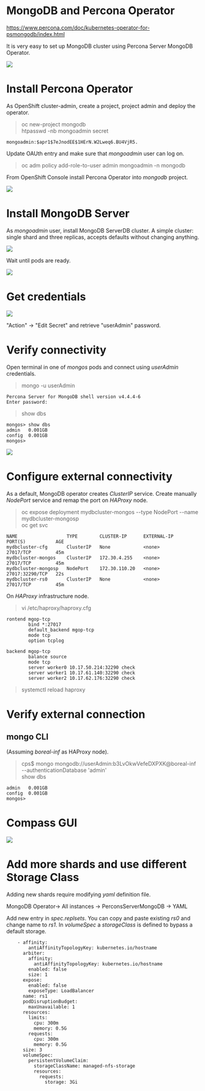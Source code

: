 # MongoDB and Percona Operator

https://www.percona.com/doc/kubernetes-operator-for-psmongodb/index.html

It is very easy to set up MongoDB cluster using Percona Server MongoDB Operator.

![](https://github.com/stanislawbartkowski/CP4D/blob/main/img/Zrzut%20ekranu%20z%202021-04-29%2011-59-46.png)

# Install Percona Operator

As OpenShift cluster-admin, create a project, project admin and deploy the operator.

> oc new-project mongodb<br>
> htpasswd -nb mongoadmin secret
```
mongoadmin:$apr1$7eJnodEE$1HErN.W2Lweq6.BU4VjR5.
```
Update OAUth entry and make sure that *mongoadmin* user can log on.<br>

> oc adm policy add-role-to-user admin mongoadmin  -n mongodb<br>

From OpenShift Console install Percona Operator into *mongodb* project.

![](https://github.com/stanislawbartkowski/CP4D/blob/main/img/Zrzut%20ekranu%20z%202021-04-29%2012-49-06.png)

# Install MongoDB Server

As *mongoadmin* user, install MongoDB ServerDB cluster. A simple cluster: single shard and three replicas, accepts defaults without changing anything.

![](https://github.com/stanislawbartkowski/CP4D/blob/main/img/Zrzut%20ekranu%20z%202021-04-29%2013-19-40.png)

Wait until pods are ready.<br>

![](https://github.com/stanislawbartkowski/CP4D/blob/main/img/Zrzut%20ekranu%20z%202021-04-29%2013-27-40.png)

# Get credentials

![](https://github.com/stanislawbartkowski/CP4D/blob/main/img/Zrzut%20ekranu%20z%202021-04-29%2013-31-38.png)

"Action" -> "Edit Secret" and retrieve "userAdmin" password.

# Verify connectivity

Open terminal in one of *mongos* pods and connect using *userAdmin* credentials.

> mongo -u userAdmin<br>
```
Percona Server for MongoDB shell version v4.4.4-6
Enter password:
```
> show dbs<br>
```
mongos> show dbs
admin   0.001GB
config  0.001GB
mongos> 
```
![](https://github.com/stanislawbartkowski/CP4D/blob/main/img/Zrzut%20ekranu%20z%202021-04-29%2014-03-31.png)

# Configure external connectivity

As a default, MongoDB operator creates *ClusterIP* service. Create manually *NodePort* service and remap the port on *HAProxy* node.

> oc expose deployment mydbcluster-mongos --type NodePort --name mydbcluster-mongosp<br>
> oc get svc
```
NAME                  TYPE        CLUSTER-IP      EXTERNAL-IP   PORT(S)           AGE
mydbcluster-cfg       ClusterIP   None            <none>        27017/TCP         45m
mydbcluster-mongos    ClusterIP   172.30.4.255    <none>        27017/TCP         45m
mydbcluster-mongosp   NodePort    172.30.110.20   <none>        27017:32290/TCP   22s
mydbcluster-rs0       ClusterIP   None            <none>        27017/TCP         45m
```

On *HAProxy* infrastructure node.

>  vi /etc/haproxy/haproxy.cfg 
```
rontend mgop-tcp
        bind *:27017
        default_backend mgop-tcp
        mode tcp
        option tcplog

backend mgop-tcp
        balance source
        mode tcp
        server worker0 10.17.50.214:32290 check
        server worker1 10.17.61.140:32290 check
        server worker2 10.17.62.176:32290 check

```
> systemctl reload haproxy<br>

# Verify external connection

## mongo CLI
(Assuming *boreal-inf* as HAProxy node).
> cps$  mongo mongodb://userAdmin:b3LvOkwVefeDXPXK@boreal-inf --authenticationDatabase 'admin'<br>
> show dbs
```
admin   0.001GB
config  0.001GB
mongos> 

```
# Compass GUI

![](https://github.com/stanislawbartkowski/CP4D/blob/main/img/Zrzut%20ekranu%20z%202021-04-29%2014-35-49.png)

# Add more shards and use different Storage Class

Adding new shards require modifying *yaml* definition file.

MongoDB Operator-> All instances -> PerconsServerMongoDB -> YAML<br>

Add new entry in *spec.replsets*. You can copy and paste existing *rs0* and change name to *rs1*. In *volumeSpec* a *storageClass* is defined to bypass a default storage.<br>
```
    - affinity:
        antiAffinityTopologyKey: kubernetes.io/hostname
      arbiter:
        affinity:
          antiAffinityTopologyKey: kubernetes.io/hostname
        enabled: false
        size: 1
      expose:
        enabled: false
        exposeType: LoadBalancer
      name: rs1
      podDisruptionBudget:
        maxUnavailable: 1
      resources:
        limits:
          cpu: 300m
          memory: 0.5G
        requests:
          cpu: 300m
          memory: 0.5G
      size: 3
      volumeSpec:
        persistentVolumeClaim:
          storageClassName: managed-nfs-storage
          resources:
            requests:
              storage: 3Gi
```


